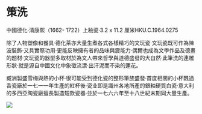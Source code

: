# 策洗  

中國德化·清康熙（1662- 1722）上釉瓷·3.2 x 11.2 厘米HKU.C.1964.0275  

除了人物塑像和餐具·德化茶亦大量生煮各式各樣精巧的文玩瓷·文玩瓷既可作為陳波裝飾·又具實際功用·更能反映擁有者的品味與震能力·偶爾也成為文學作品及德畫的题材·文玩瓷的器型多取材於為文人帶來哲學與道德盛發的大自然·此筆洗的連雕形狀·就是源自中國文化中象徵流漂·出汗泥而不染的蓮花。  

臧洲製盛雪梅與熱的小杯·很可能受到德化瓷的整形筆族盛發·首度相關的小杯飄過香瓷廠於一七一一年生產的紅杯後·瓷业即是識州各地所產的銀釉硬質白瓷·意大利的多西亞陶瓷廠擅長製造短款瓷器·並於一七六六年至十八世紀末期同大量生產。  

![](https://cdn-mineru.openxlab.org.cn/result/2025-07-27/26ec8c02-599c-4b79-9876-e092d6287e02/bde480614219256bafdc2ef43cca06afa432bec8087c0aa8505330c781fef5ed.jpg)
